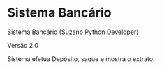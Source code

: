 # Sistema Bancário
Sistema Bancário (Suzano Python Developer)

Versão 2.0

Sistema efetua Depósito, saque e mostra o extrato.
